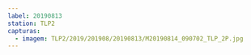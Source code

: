 ```yaml
---
label: 20190813
station: TLP2
capturas:
  - imagem: TLP2/2019/201908/20190813/M20190814_090702_TLP_2P.jpg
---
```


